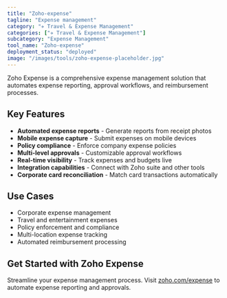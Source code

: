 ```yaml
---
title: "Zoho-expense"
tagline: "Expense management"
category: "✈️ Travel & Expense Management"
categories: ["✈️ Travel & Expense Management"]
subcategory: "Expense Management"
tool_name: "Zoho-expense"
deployment_status: "deployed"
image: "/images/tools/zoho-expense-placeholder.jpg"
---
```

Zoho Expense is a comprehensive expense management solution that automates expense reporting, approval workflows, and reimbursement processes.

## Key Features

- **Automated expense reports** - Generate reports from receipt photos
- **Mobile expense capture** - Submit expenses on mobile devices
- **Policy compliance** - Enforce company expense policies
- **Multi-level approvals** - Customizable approval workflows
- **Real-time visibility** - Track expenses and budgets live
- **Integration capabilities** - Connect with Zoho suite and other tools
- **Corporate card reconciliation** - Match card transactions automatically

## Use Cases

- Corporate expense management
- Travel and entertainment expenses
- Policy enforcement and compliance
- Multi-location expense tracking
- Automated reimbursement processing

## Get Started with Zoho Expense

Streamline your expense management process. Visit [zoho.com/expense](https://www.zoho.com/expense) to automate expense reporting and approvals.
